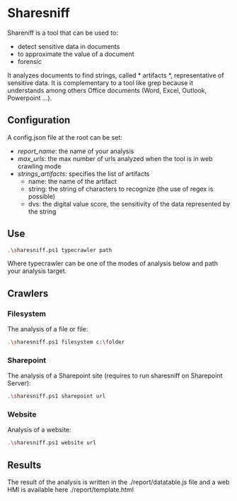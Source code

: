 # Sharesniff

Shareniff is a tool that can be used to:
- detect sensitive data in documents
- to approximate the value of a document
- forensic

It analyzes documents to find strings, called * artifacts *, representative of sensitive data. It is complementary to a tool like grep because it understands among others Office documents (Word, Excel, Outlook, Powerpoint ...).

## Configuration

A config.json file at the root can be set:
- *report_name*: the name of your analysis
- *max_urls*: the max number of urls analyzed when the tool is in web crawling mode
- *strings_artifacts*: specifies the list of artifacts
	- name: the name of the artifact
	- string: the string of characters to recognize (the use of regex is possible)
	- dvs: the digital value score, the sensitivity of the data represented by the string

## Use

```bash
.\sharesniff.ps1 typecrawler path
```

Where typecrawler can be one of the modes of analysis below and path your analysis target.

## Crawlers
### Filesystem

The analysis of a file or file:

```bash
.\sharesniff.ps1 filesystem c:\folder
```

### Sharepoint

The analysis of a Sharepoint site (requires to run sharesniff on Sharepoint Server):

```bash
.\sharesniff.ps1 sharepoint url
```

### Website

Analysis of a website:

```bash
.\sharesniff.ps1 website url
```

## Results

The result of the analysis is written in the ./report/datatable.js file and a web HMI is available here ./report/template.html
